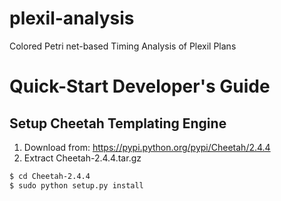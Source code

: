 # plexil-analysis
Colored Petri net-based Timing Analysis of Plexil Plans

Quick-Start Developer's Guide
=============================

Setup Cheetah Templating Engine
-------------------------------
1. Download from: https://pypi.python.org/pypi/Cheetah/2.4.4
2. Extract Cheetah-2.4.4.tar.gz
```bash
$ cd Cheetah-2.4.4
$ sudo python setup.py install
```